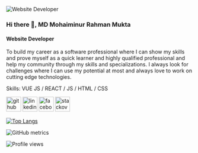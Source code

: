 ![Website Developer](https://www.facebook.com/photo/?fbid=650282266496531&set=a.102608567930573)

### Hi there 👋, MD Mohaiminur Rahman Mukta
#### Website Developer

To build my career as a software professional where I can show my skills and prove myself as a quick learner and highly qualified professional and help my community through my skills and specializations. I always look for challenges where I can use my potential at most and always love to work on cutting edge technologies.

Skills: VUE JS / REACT / JS / HTML / CSS



[<img src='https://cdn.jsdelivr.net/npm/simple-icons@3.0.1/icons/github.svg' alt='github' height='40'>](https://github.com/https://github.com/DeveloperMMR)  [<img src='https://cdn.jsdelivr.net/npm/simple-icons@3.0.1/icons/linkedin.svg' alt='linkedin' height='40'>](https://www.linkedin.com/in/https://www.linkedin.com/in/mmr24//)  [<img src='https://cdn.jsdelivr.net/npm/simple-icons@3.0.1/icons/facebook.svg' alt='facebook' height='40'>](https://www.facebook.com/https://www.facebook.com/developermmr/)  [<img src='https://cdn.jsdelivr.net/npm/simple-icons@3.0.1/icons/stackoverflow.svg' alt='stackoverflow' height='40'>](https://stackoverflow.com/users/https://stackoverflow.com/users/12586016/mohaiminur)  

[![Top Langs](https://github-readme-stats.vercel.app/api/top-langs/?username=https://github.com/DeveloperMMR)](https://github.com/anuraghazra/github-readme-stats)

![GitHub metrics](https://metrics.lecoq.io/https://github.com/DeveloperMMR)  

![Profile views](https://gpvc.arturio.dev/https://github.com/DeveloperMMR)  
